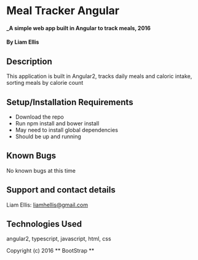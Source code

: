# Meal Tracker Angular

#### _A simple web app built in Angular to track meals, 2016

#### By Liam Ellis

## Description

This application is built in Angular2, tracks daily meals and caloric intake, sorting meals by calorie count

## Setup/Installation Requirements

* Download the repo
* Run npm install and bower install
* May need to install global dependencies
* Should be up and running




## Known Bugs

No known bugs at this time

## Support and contact details

Liam Ellis: liamhellis@gmail.com

## Technologies Used

angular2, typescript, javascript, html, css





Copyright (c) 2016 ** BootStrap **
